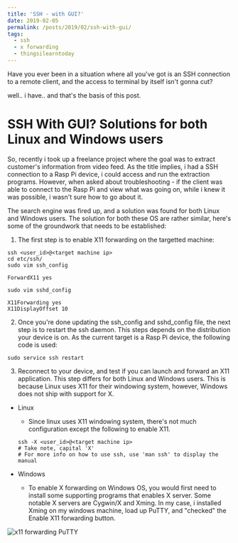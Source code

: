 ```yaml
---
title: 'SSH - with GUI?'
date: 2019-02-05
permalink: /posts/2019/02/ssh-with-gui/
tags:
  - ssh
  - x forwarding
  - thingsilearntoday
---
```




Have you ever been in a situation where all you've got is an SSH connection to a remote client, and the access to terminal by itself isn't gonna cut? 

well.. i have.. and that's the basis of this post.

SSH With GUI? Solutions for both Linux and Windows users
======

So, recently i took up a freelance project where the goal was to extract customer's information from video feed. As the title implies, i had a SSH connection to a Rasp Pi device, i could access and run the extraction programs. However, when asked about troubleshooting - if the client was able to connect to the Rasp Pi and view what was going on, while i knew it was possible, i wasn't sure how to go about it.

The search engine was fired up, and a solution was found for both Linux and Windows users. The solution for both these OS are rather similar, here's some of the groundwork that needs to be established:

1) The first step is to enable X11 forwarding on the targetted machine:
```
ssh <user_id>@<target machine ip>
cd etc/ssh/
sudo vim ssh_config
```
```
ForwardX11 yes
```
```
sudo vim sshd_config
```
```
X11Forwarding yes
X11DisplayOffset 10
```

2) Once you're done updating the ssh_config and sshd_config file, the next step is to restart the ssh daemon. This steps depends on the distribution your device is on. As the current target is a Rasp Pi device, the following code is used:
```
sudo service ssh restart
```

3) Reconnect to your device, and test if you can launch and forward an X11 application. This step differs for both Linux and Windows users. This is because Linux uses X11 for their windowing system, however, Windows does not ship with support for X.

* Linux 
  * Since linux uses X11 windowing system, there's not much configuration except the following to enable X11.
  ```
  ssh -X <user_id>@<target machine ip> 
  # Take note, capital 'X'
  # For more info on how to use ssh, use 'man ssh' to display the manual
  ```

* Windows
  * To enable X forwarding on Windows OS, you would first need to install some supporting programs that enables X server. Some notable X servers are Cygwin/X and Xming. In my case, i installed Xming on my windows machine, load up PuTTY, and "checked" the Enable X11 forwarding button. 

![x11 forwarding PuTTY](https://i.stack.imgur.com/B7r4t.png "PuTTY X11 forwarding")

